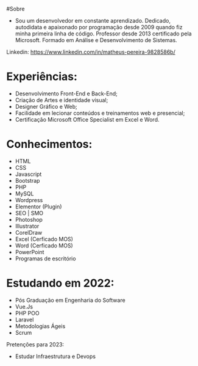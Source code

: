 #Sobre
 - Sou um desenvolvedor em constante aprendizado. Dedicado, autodidata e apaixonado por programação desde 2009 quando fiz minha primeira linha de código. Professor desde 2013 certificado pela Microsoft. Formado em Análise e Desenvolvimento de Sistemas.

Linkedin: https://www.linkedin.com/in/matheus-pereira-9828586b/

# Experiências:
- Desenvolvimento Front-End e Back-End;
- Criação de Artes e identidade visual;
- Designer Gráfico e Web;
- Facilidade em lecionar conteúdos e treinamentos web e presencial;
- Certificação Microsoft Office Specialist em Excel e Word.

# Conhecimentos:
- HTML
- CSS
- Javascript
- Bootstrap
- PHP
- MySQL
- Wordpress
- Elementor (Plugin)
- SEO | SMO
- Photoshop
- Illustrator
- CorelDraw
- Excel (Cerficado MOS)
- Word (Cerficado MOS)
- PowerPoint
- Programas de escritório

# Estudando em 2022:
- Pós Graduação em Engenharia do Software
- Vue.Js
- PHP POO
- Laravel
- Metodologias Ágeis
- Scrum

Pretenções para 2023:
- Estudar Infraestrutura e Devops
